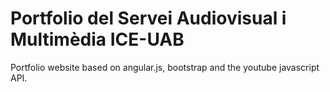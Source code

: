 # Portfolio del Servei Audiovisual i Multimèdia ICE-UAB

Portfolio website based on angular.js, bootstrap and the youtube javascript API.


